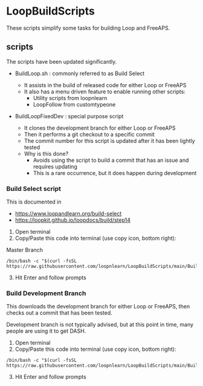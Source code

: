 # LoopBuildScripts

These scripts simplify some tasks for building Loop and FreeAPS.

## scripts

The scripts have been updated significantly.

* BuildLoop.sh : commonly referred to as Build Select
  * It assists in the build of released code for either Loop or FreeAPS
  * It also has a menu driven feature to enable running other scripts:
    * Utility scripts from loopnlearn
    * LoopFollow from customtypeone

* BuildLoopFixedDev : special purpose script
  * It clones the development branch for either Loop or FreeAPS
  * Then it performs a git checkout to a specific commit
  * The commit number for this script is updated after it has been lightly tested
  * Why is this done?
    - Avoids using the script to build a commit that has an issue and requires updating
    - This is a rare occurrence, but it does happen during development


### Build Select script

This is documented in

* https://www.loopandlearn.org/build-select
* https://loopkit.github.io/loopdocs/build/step14

1. Open terminal
2. Copy/Paste this code into terminal (use copy icon, bottom right): 

Master Branch
```
/bin/bash -c "$(curl -fsSL https://raw.githubusercontent.com/loopnlearn/LoopBuildScripts/main/BuildLoop.sh)"
```

3. Hit Enter and follow prompts


### Build Development Branch

This downloads the development branch for either Loop or FreeAPS, then checks out a commit that has been tested.

Development branch is not typically advised, but at this point in time, many people are using it to get DASH.

1. Open terminal
2. Copy/Paste this code into terminal (use copy icon, bottom right):

```
/bin/bash -c "$(curl -fsSL https://raw.githubusercontent.com/loopnlearn/LoopBuildScripts/main/BuildLoopFixedDev.sh)"
```

3. Hit Enter and follow prompts


